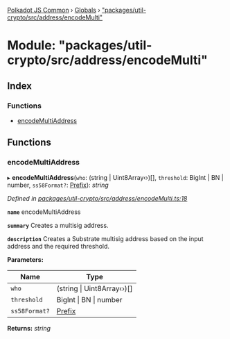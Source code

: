 [Polkadot JS Common](../README.md) › [Globals](../globals.md) › ["packages/util-crypto/src/address/encodeMulti"](_packages_util_crypto_src_address_encodemulti_.md)

# Module: "packages/util-crypto/src/address/encodeMulti"

## Index

### Functions

* [encodeMultiAddress](_packages_util_crypto_src_address_encodemulti_.md#encodemultiaddress)

## Functions

###  encodeMultiAddress

▸ **encodeMultiAddress**(`who`: (string | Uint8Array‹›)[], `threshold`: BigInt | BN | number, `ss58Format?`: [Prefix](_packages_util_crypto_src_address_types_.md#prefix)): *string*

*Defined in [packages/util-crypto/src/address/encodeMulti.ts:18](https://github.com/polkadot-js/common/blob/d3527829/packages/util-crypto/src/address/encodeMulti.ts#L18)*

**`name`** encodeMultiAddress

**`summary`** Creates a multisig address.

**`description`** 
Creates a Substrate multisig address based on the input address and the required threshold.

**Parameters:**

Name | Type |
------ | ------ |
`who` | (string &#124; Uint8Array‹›)[] |
`threshold` | BigInt &#124; BN &#124; number |
`ss58Format?` | [Prefix](_packages_util_crypto_src_address_types_.md#prefix) |

**Returns:** *string*

